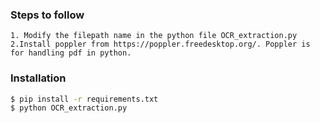 ### Steps to follow 
    1. Modify the filepath name in the python file OCR_extraction.py
    2.Install poppler from https://poppler.freedesktop.org/. Poppler is for handling pdf in python.

### Installation

```sh
$ pip install -r requirements.txt
$ python OCR_extraction.py
```
